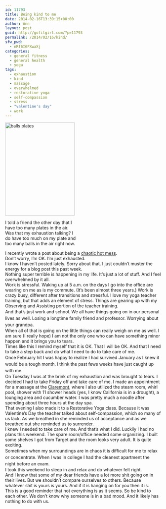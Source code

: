 ```yaml
---
id: 11793
title: Being kind to me
date: 2014-02-16T13:39:15+00:00
author: Ann
layout: post
guid: http://gofitgirl.com/?p=11793
permalink: /2014/02/16/kind/
sfw_pwd:
  - nRf6I6FXwaXj
categories:
  - general fitness
  - general health
  - yoga
tags:
  - exhaustion
  - kind
  - massage
  - overwhelmed
  - restorative yoga
  - self-compassion
  - stress
  - "valentine's day"
  - work
---
```

<div id="attachment_11799" style="width: 235px" class="wp-caption alignleft">
  <a href="http://gofitgirl.com/2014/02/kind/photo-177-2/" rel="attachment wp-att-11799"><img class="size-medium wp-image-11799" alt="balls plates" src="http://gofitgirl.com/wp-content/uploads/2014/02/photo-1771-225x300.jpg" width="225" height="300" /></a>
  
  <p class="wp-caption-text">
    I told a friend the other day that I have too many plates in the air. Was that my exhaustion talking? I do have too much on my plate and too many balls in the air right now.
  </p>
</div>

  
I recently wrote a post about being a [chaotic hot mess](http://gofitgirl.com/2014/02/mess/).  
Don&#8217;t worry, I&#8217;m OK. I&#8217;m just exhausted.  
I know I haven&#8217;t posted lately. Sorry about that. I just couldn&#8217;t muster the energy for a blog post this past week.  
Nothing super terrible is happening in my life. It&#8217;s just a lot of stuff. And I feel overwhelmed by it all.  
Work is stressful. Waking up at 5 a.m. on the days I go into the office are wearing on me as is my commute. (It&#8217;s been almost three years.) Work is crazy busy, different after transitions and stressful. I love my yoga teacher training, but that adds an element of stress. Things are gearing up with my Observing and Assisting portion of the teacher training.  
<span style="line-height: 1.5em;">And that&#8217;s just work and school. We all have things going on in our personal lives as well. Losing a longtime family friend and professor. Worrying about your grandpa. </span>  
When all of that is going on the little things can really weigh on me as well. I am sure (I really hope) I am not the only one who can have something minor happen and it brings you to tears.  
Times like this I remind myself that it is OK. That I will be OK. And that I need to take a step back and do what I need to do to take care of me.  
<span style="line-height: 1.5em;">Once February hit I was happy to realize I had survived January as I knew it would be a tough month. I think the past fews weeks have just caught up with me.</span>  
On Tuesday I was at the brink of my exhaustion and was brought to tears. I decided I had to take Friday off and take care of me. I made an appointment for a massage at the [Claremont](http://www.claremontresort.com/spa-treat-massages.shtml), where I also utilized the steam room, whirl pool, shower with 11 shower heads (yes, I know California is in a drought), a lounging area and cucumber water. I was pretty much a noodle after spending about three hours at the day spa.  
That evening I also made it to a Restorative Yoga class. Because it was Valentine&#8217;s Day the teacher talked about self-compassion, which so many of us lack. As we breathed in she reminded us of acceptance and as we breathed out she reminded us to surrender.  
I knew I needed to take care of me. And that&#8217;s what I did. Luckily I had no plans this weekend. The spare room/office needed some organizing. I built some shelves I got from Target and the room looks very adult. It is quite exciting.  
<span style="line-height: 1.5em;">Sometimes when my surroundings are in chaos it is difficult for me to relax or concentrate. When I was in college I had the cleanest apartment the night before an exam. </span>  
I took this weekend to sleep in and relax and do whatever felt right.  
And I know that some of my dear friends have a lot more shit going on in their lives. But we shouldn&#8217;t compare ourselves to others. Because whatever shit is yours is yours. And if it is hanging on for you then it is.  
This is a good reminder that not everything is as it seems. So be kind to each other. We don&#8217;t know why someone is in a bad mood. And it likely has nothing to do with us.